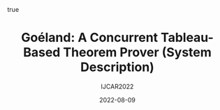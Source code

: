 ---
title: "Goéland: A Concurrent Tableau-Based Theorem
Prover (System Description)"
subtitle: IJCAR2022
author:
date: 2022-08-09
categories: [talks]
math: true
mermaid: true
pdf: ijcar2022.pdf
---